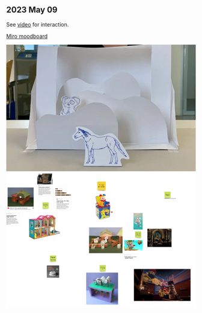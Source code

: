 ## 2023 May 09

See [video](./230509-unfolding-horse.mp4) for interaction.

[Miro moodboard](https://miro.com/welcomeonboard/SXVycGRsczdUVGRBZFM0d1AwRHJEcldNdWNOTDN5OVpFcDUzRGl1UG1SU2dnRGNvSmV4WTNOc2RMNmdMSjUzU3wzNDU4NzY0NTQzOTIyODYwNDMwfDI=?share_link_id=527609197177)

![Horse unfolding](./230509-unfolded.webp)
![Moodboard](./230509-moodboard.jpg)
